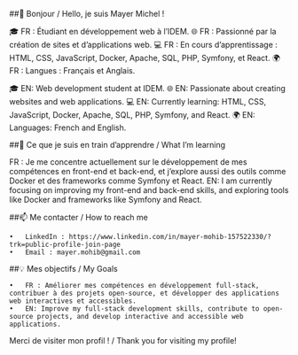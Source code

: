 ##👋 Bonjour / Hello, je suis Mayer Michel !

🎓 FR : Étudiant en développement web à l’IDEM.
🌐 FR : Passionné par la création de sites et d’applications web.
💻 FR : En cours d’apprentissage : HTML, CSS, JavaScript, Docker, Apache, SQL, PHP, Symfony, et React.
🌍 FR : Langues : Français et Anglais.

🎓 EN: Web development student at IDEM.
🌐 EN: Passionate about creating websites and web applications.
💻 EN: Currently learning: HTML, CSS, JavaScript, Docker, Apache, SQL, PHP, Symfony, and React.
🌍 EN: Languages: French and English.

##🌱 Ce que je suis en train d’apprendre / What I’m learning

FR : Je me concentre actuellement sur le développement de mes compétences en front-end et back-end, et j’explore aussi des outils comme Docker et des frameworks comme Symfony et React.
EN: I am currently focusing on improving my front-end and back-end skills, and exploring tools like Docker and frameworks like Symfony and React.

##📫 Me contacter / How to reach me

	•	LinkedIn : https://www.linkedin.com/in/mayer-mohib-157522330/?trk=public-profile-join-page
	•	Email : mayer.mohib@gmail.com

##💡 Mes objectifs / My Goals

	•	FR : Améliorer mes compétences en développement full-stack, contribuer à des projets open-source, et développer des applications web interactives et accessibles.
	•	EN: Improve my full-stack development skills, contribute to open-source projects, and develop interactive and accessible web applications.


Merci de visiter mon profil ! / Thank you for visiting my profile!
